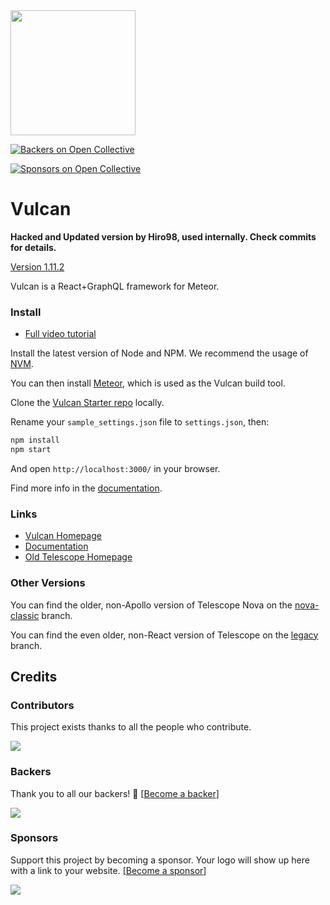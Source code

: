 <img src="https://d3vv6lp55qjaqc.cloudfront.net/items/2B3C1z2V2y421p2I0P42/vulcan-logo-noborder.png" width="200">

[![Backers on Open Collective](https://opencollective.com/vulcan/backers/badge.svg)](#backers)

 [![Sponsors on Open Collective](https://opencollective.com/vulcan/sponsors/badge.svg)](#sponsors) 

# Vulcan

**Hacked and Updated version by Hiro98, used internally. Check commits for details.**

[Version 1.11.2](https://github.com/VulcanJS/Vulcan/releases)

Vulcan is a React+GraphQL framework for Meteor. 

### Install

- [Full video tutorial](https://www.youtube.com/watch?v=aCjR9UrNqVk)

Install the latest version of Node and NPM. We recommend the usage of [NVM](http://nvm.sh).

You can then install [Meteor](https://www.meteor.com/install), which is used as the Vulcan build tool.

Clone the [Vulcan Starter repo](https://github.com/VulcanJS/Vulcan-Starter) locally.

Rename your `sample_settings.json` file to `settings.json`, then:

```sh
npm install
npm start
```

And open `http://localhost:3000/` in your browser.


Find more info in the [documentation](http://docs.vulcanjs.org/#Install).

### Links

- [Vulcan Homepage](http://vulcanjs.org)
- [Documentation](http://docs.vulcanjs.org)
- [Old Telescope Homepage](http://telescopeapp.org)

### Other Versions

You can find the older, non-Apollo version of Telescope Nova on the [nova-classic](https://github.com/TelescopeJS/Telescope/tree/nova-classic) branch. 

You can find the even older, non-React version of Telescope on the [legacy](https://github.com/TelescopeJS/Telescope/tree/legacy) branch.

## Credits

### Contributors

This project exists thanks to all the people who contribute.

<a href="https://github.com/VulcanJS/Vulcan/graphs/contributors"><img src="https://opencollective.com/vulcan/contributors.svg?width=890&button=false" /></a>

### Backers

Thank you to all our backers! 🙏 [[Become a backer](https://opencollective.com/vulcan#contribute)]

<a href="https://opencollective.com/vulcan#contributors" target="_blank"><img src="https://opencollective.com/vulcan/backers.svg?width=890"></a>

### Sponsors

Support this project by becoming a sponsor. Your logo will show up here with a link to your website. [[Become a sponsor](https://opencollective.com/vulcan#contribute)]

<a href="https://opencollective.com/vulcan#contributors" target="_blank"><img src="https://opencollective.com/vulcan/sponsors.svg?width=890"></a>
